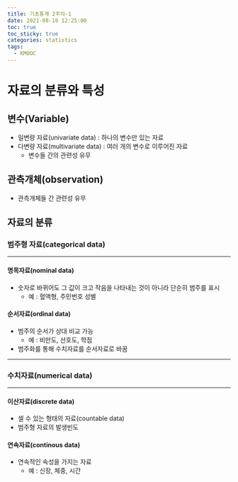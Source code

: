 ```yaml
---
title: 기초통계 2주차-1
date: 2021-08-18 12:25:00
toc: true
toc_sticky: true
categories: statistics
tags:
  - KMOOC
---
```



# 자료의 분류와 특성

## 변수(Variable)
- 일변량 자료(univariate data) : 하나의 변수만 있는 자료
- 다변량 자료(multivariate data) : 여러 개의 변수로 이루어진 자료
  - 변수들 간의 관련성 유무

## 관측개체(observation)
- 관측개체들 간 관련성 유무

## 자료의 분류

### 범주형 자료(categorical data)
***
#### 명목자료(nominal data)
- 숫자로 바뀌어도 그 값이 크고 작음을 나타내는 것이 아니라 단순히 범주를 표시
  - 예 : 혈액형, 주민번호 성별

#### 순서자료(ordinal data)
- 범주의 순서가 상대 비교 가능
  - 예 : 비만도, 선호도, 학점
- 범주화를 통해 수치자료를 순서자료로 바꿈

***
### 수치자료(numerical data)
***
#### 이산자료(discrete data)
- 셀 수 있는 형태의 자료(countable data)
- 범주형 자료의 발생빈도

#### 연속자료(continous data)
- 연속적인 속성을 가지는 자료
  - 예 : 신장, 체중, 시간
